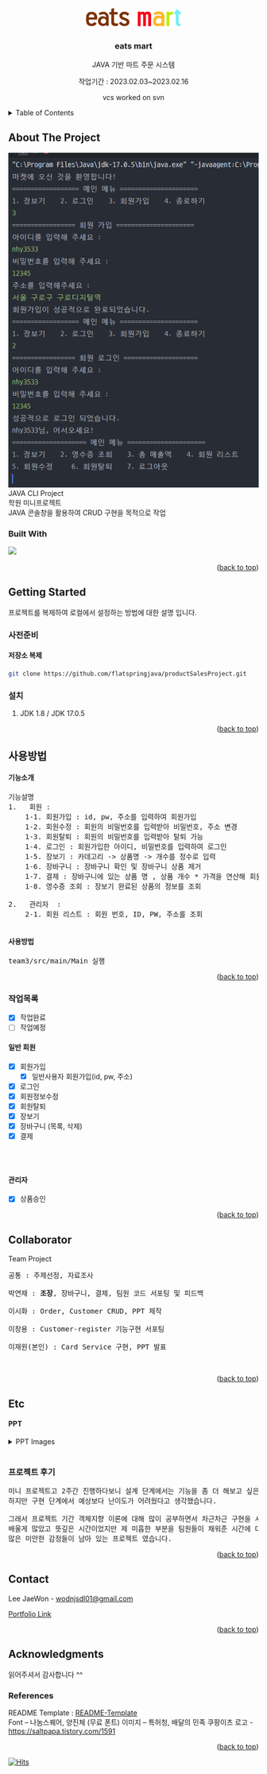 <!-- Improved compatibility of back to top link: See: https://github.com/othneildrew/Best-README-Template/pull/73 -->
<a name="readme-top"></a>
<!--
*** Thanks for checking out the Best-README-Template. If you have a suggestion
*** that would make this better, please fork the repo and create a pull request
*** or simply open an issue with the tag "enhancement".
*** Don't forget to give the project a star!
*** Thanks again! Now go create something AMAZING! :D
-->



<!-- PROJECT SHIELDS -->
<!--
*** I'm using markdown "reference style" links for readability.
*** Reference links are enclosed in brackets [ ] instead of parentheses ( ).
*** See the bottom of this document for the declaration of the reference variables
*** for contributors-url, forks-url, etc. This is an optional, concise syntax you may use.
*** https://www.markdownguide.org/basic-syntax/#reference-style-links
-->

<!-- PROJECT LOGO -->
<br />
<div align="center">
  <a href="#" target="_blank">
    <img src="image/logo.png" alt="Logo" width="200">
  </a>

<h3 align="center">eats mart</h3>

  <p align="center">
    JAVA 기반 마트 주문 시스템 
    <br>
    <p>작업기간 : 2023.02.03~2023.02.16</p>
    vcs worked on svn
    <br>
  </p>
</div>



<!-- TABLE OF CONTENTS -->
<details>
  <summary>Table of Contents</summary>
  <ol>
    <li>
      <a href="#about-the-project">About The Project</a>
      <ul>
        <li><a href="#built-with">Built With</a></li>
      </ul>
    </li>
    <li>
      <a href="#getting-started">Getting Started</a>
      <ul>
        <li><a href="#사전준비">사전준비</a></li>
        <li><a href="#저장소 복제">저장소 복제</a></li>
        <li><a href="#설치">설치</a></li>
      </ul>
    </li>
    <li>
   <a href="#사용방법">사용방법</a>
     <ul>
      <li><a href="#기능소개">기능소개</a></li>
      <li><a href="#사용방법">사용방법</a></li>
     </ul>
    </li>
    <li><a href="#Collaborator">Collaborator</a></li>
    <li>
       <a href="#Etc">Etc..</a>
       <ul>
          <li><a href="#PPT">PPT</a></li>
          <li><a href="#프로젝트 후기">프로젝트 후기</a></li>
       </ul>
    </li>
    <li><a href="#Contact">Contact</a></li>
    <li>
       <a href="#Acknowledgments">Acknowledgments</a>
       <ul>
          <li><a href="#References">References</a></li>
       </ul>
    </li>
  </ol>
</details>



<!-- ABOUT THE PROJECT -->
## About The Project

<img src="image/4.png" >

<br>
JAVA CLI Project <br>
학원 미니프로젝트 <br>
JAVA 콘솔창을 활용하여 CRUD 구현을 목적으로 작업


### Built With
<img src="https://img.shields.io/badge/Java-white?style=flat&logo=java&logoColor=white"/>

<p align="right">(<a href="#readme-top">back to top</a>)</p>



<!-- GETTING STARTED -->
## Getting Started

프로젝트를 복제하여 로컬에서 설정하는 방법에 대한 설명 입니다. <br>

### 사전준비

#### 저장소 복제
   ```sh
   git clone https://github.com/flatspringjava/productSalesProject.git
   ```

### 설치

1. JDK 1.8 / JDK 17.0.5





<p align="right">(<a href="#readme-top">back to top</a>)</p>



<!-- USAGE EXAMPLES -->
## 사용방법
#### 기능소개
<pre>
기능설명
1.   회원 :
    1-1. 회원가입 : id, pw, 주소를 입력하여 회원가입
    1-2. 회원수정 : 회원의 비밀번호를 입력받아 비밀번호, 주소 변경
    1-3. 회원탈퇴 : 회원의 비밀번호를 입력받아 탈퇴 가능
    1-4. 로그인 : 회원가입한 아이디, 비밀번호를 입력하여 로그인
    1-5. 장보기 : 카데고리 -> 상품명 -> 개수를 정수로 입력 
    1-6. 장바구니 : 장바구니 확인 및 장바구니 상품 제거
    1-7. 결제 : 장바구니에 있는 상품 명 , 상품 개수 * 가격을 연산해 회원의 자산을 차감
    1-8. 영수증 조회 : 장보기 완료된 상품의 정보를 조회
    
2.   관리자  :    
    2-1. 회원 리스트 : 회원 번호, ID, PW, 주소를 조회 

</pre>

#### 사용방법
<pre>
team3/src/main/Main 실행
</pre>

<p align="right">(<a href="#readme-top">back to top</a>)</p>



<!-- ROADMAP -->

### 작업목록
- [x] 작업완료
- [ ] 작업예정

#### 일반 회원
- [x] 회원가입
    - [x] 일반사용자 회원가입(id, pw, 주소)
- [x] 로그인
- [x] 회원정보수정
- [x] 회원탈퇴
- [x] 장보기
- [x] 장바구니 (목록, 삭제)
- [x] 결제
<br>

<br>

#### 관리자
- [x] 상품승인

<p align="right">(<a href="#readme-top">back to top</a>)</p>

## Collaborator
Team Project
 <pre>
공통 : 주제선정, 자료조사

박연재 : <b>조장</b>, 장바구니, 결제, 팀원 코드 서포팅 및 피드백

이시화 : Order, Customer CRUD, PPT 제작 

이창용 : Customer-register 기능구현 서포팅

이재원(본인) : Card Service 구현, PPT 발표


</pre>

<p align="right">(<a href="#readme-top">back to top</a>)</p>



<!-- LICENSE -->
## Etc
#### PPT

<details>
<summary>PPT Images</summary>
<img src="image/3Project/Slide1.jpg">
<img src="image/3Project/Slide2.jpg">
<img src="image/3Project/Slide3.jpg">
<img src="image/3Project/Slide4.jpg">
<img src="image/3Project/Slide5.jpg">
<img src="image/3Project/Slide6.jpg">
<img src="image/3Project/Slide7.jpg">
<img src="image/3Project/Slide8.jpg">
<img src="image/3Project/Slide9.jpg">
<img src="image/3Project/Slide10.jpg">
<img src="image/3Project/Slide11.jpg">
<img src="image/3Project/Slide12.jpg">
<img src="image/3Project/Slide13.jpg">
<img src="image/3Project/Slide14.jpg">
<img src="image/3Project/Slide15.jpg">
<img src="image/3Project/Slide16.jpg">
<img src="image/3Project/Slide17.jpg">
<img src="image/3Project/Slide18.jpg">
<img src="image/3Project/Slide19.jpg">
<img src="image/3Project/Slide20.jpg">
<img src="image/3Project/Slide21.jpg">
<img src="image/3Project/Slide22.jpg">
<img src="image/3Project/Slide23.jpg">
<img src="image/3Project/Slide24.jpg">
<img src="image/3Project/Slide25.jpg">
<img src="image/3Project/Slide26.jpg">
<img src="image/3Project/Slide27.jpg">
<img src="image/3Project/Slide28.jpg">
<img src="image/3Project/Slide29.jpg">
<img src="image/3Project/Slide30.jpg">

</details>

<br>

### 프로젝트 후기
<pre>
미니 프로젝트고 2주간 진행하다보니 설계 단계에서는 기능을 좀 더 해보고 싶은 욕심이 있었습니다.
하지만 구현 단계에서 예상보다 난이도가 어려웠다고 생각했습니다.

그래서 프로젝트 기간 객체지향 이론에 대해 많이 공부하면서 차근차근 구현을 시작했습니다.
배울게 많았고 뜻깊은 시간이었지만 제 미흡한 부분을 팀원들이 채워준 시간에 대해
많은 미안한 감정들이 남아 있는 프로젝트 였습니다.
</pre>



<p align="right">(<a href="#readme-top">back to top</a>)</p>



<!-- CONTACT -->
## Contact

Lee JaeWon - wodnjsdl01@gmail.com

<a href="https://portfolio.flatjava.co.kr/" target="_blank">Portfolio Link</a>

<p align="right">(<a href="#readme-top">back to top</a>)</p>



<!-- ACKNOWLEDGMENTS -->
## Acknowledgments

읽어주셔서 감사합니다 ^^

### References
README Template : [README-Template](https://github.com/othneildrew/Best-README-Template)<br>
Font – 나눔스퀘어, 양진체 (무료 폰트)
이미지 – 특허청, 배달의 민족
쿠팡이츠 로고 - https://saltpapa.tistory.com/1591

<p align="right">(<a href="#readme-top">back to top</a>)</p>

[![Hits](https://hits.seeyoufarm.com/api/count/incr/badge.svg?url=https%3A%2F%2Fgithub.com%2Fyangchanyong%2FAWS_fullstack_mini_project&count_bg=%238F19FF&title_bg=%23FFD700&icon=&icon_color=%23E7E7E7&title=hits&edge_flat=false)](https://hits.seeyoufarm.com)
